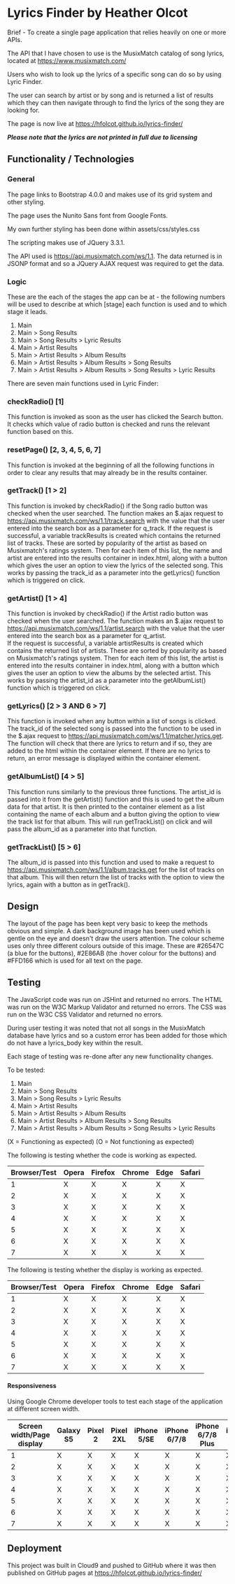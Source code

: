 # Lyrics Finder by Heather Olcot

Brief - To create a single page application that relies heavily on one or more APIs.

The API that I have chosen to use is the MusixMatch catalog of song lyrics, located 
at https://www.musixmatch.com/

Users who wish to look up the lyrics of a specific song can do so by using Lyric 
Finder.

The user can search by artist or by song and is returned a list of results which 
they can then navigate through to find the lyrics of the song they are looking for.

The page is now live at https://hfolcot.github.io/lyrics-finder/

***Please note that the lyrics are not printed in full due to licensing***

## Functionality / Technologies

### General

The page links to Bootstrap 4.0.0 and makes use of its grid system and other styling.

The page uses the Nunito Sans font from Google Fonts.

My own further styling has been done within assets/css/styles.css

The scripting makes use of JQuery 3.3.1.

The API used is https://api.musixmatch.com/ws/1.1. The data returned is in JSONP 
format and so a JQuery AJAX request was required to get the data.

### Logic

These are the each of the stages the app can be at - the following numbers will 
be used to describe at which [stage] each function is used and to which stage it 
leads.

1. Main
2. Main > Song Results
3. Main > Song Results > Lyric Results
4. Main > Artist Results
5. Main > Artist Results > Album Results
6. Main > Artist Results > Album Results > Song Results
7. Main > Artist Results > Album Results > Song Results > Lyric Results

There are seven main functions used in Lyric Finder:

### checkRadio() [1]

This function is invoked as soon as the user has clicked the Search button. It checks 
which value of radio button is checked and runs the relevant function based on this.

### resetPage() [2, 3, 4, 5, 6, 7]

This function is invoked at the beginning of all the following functions in order 
to clear any results that may already be in the results container.

### getTrack() [1 > 2]

This function is invoked by checkRadio() if the Song radio button was checked when 
the user searched. The function makes an $.ajax request to https://api.musixmatch.com/ws/1.1/track.search 
with the value that the user entered into the search box as a parameter for q_track.
If the request is successful, a variable trackResults is created which contains 
the returned list of tracks. These are sorted by popularity of the artist as based 
on Musixmatch's ratings system. Then for each item of this list, the name and artist 
are entered into the results container in index.html, along with a button which 
gives the user an option to view the lyrics of the selected song. This works by 
passing the track_id as a parameter into the getLyrics() function which is triggered 
on click. 

### getArtist() [1 > 4]

This function is invoked by checkRadio() if the Artist radio button was checked 
when the user searched. The function makes an $.ajax request to https://api.musixmatch.com/ws/1.1/artist.search 
with the value that the user entered into the search box as a parameter for q_artist.  
If the request is successful, a variable artistResults is created which contains 
the returned list of artists. These are sorted by popularity as based on Musixmatch's 
ratings system. Then for each item of this list, the artist is entered into the 
results container in index.html, along with a button which gives the user an option 
to view the albums by the selected artist. This works by passing the artist_id as 
a parameter into the getAlbumList() function which is triggered on click.

### getLyrics() [2 > 3 AND 6 > 7]

This function is invoked when any button within a list of songs is clicked. The 
track_id of the selected song is passed into the function to be used in the $.ajax
request to https://api.musixmatch.com/ws/1.1/matcher.lyrics.get. The function will 
check that there are lyrics to return and if so, they are added to the html within 
the container element. If there are no lyrics to return, an error message is displayed 
within the container element.

### getAlbumList() [4 > 5]

This function runs similarly to the previous three functions. The artist_id is passed 
into it from the getArtist() function and this is used to get the album data for 
that artist. It is then printed to the container element as a list containing the
name of each album and a button giving the option to view the track list for that 
album. This will run getTrackList() on click and will pass the album_id as a parameter
into that function.

### getTrackList() [5 > 6]

The album_id is passed into this function and used to make a request to https://api.musixmatch.com/ws/1.1/album.tracks.get
for the list of tracks on that album. This will then return the list of tracks with 
the option to view the lyrics, again with a button as in getTrack().

## Design

The layout of the page has been kept very basic to keep the methods obvious and 
simple. A dark background image has been used which is gentle on the eye and doesn't
draw the users attention. The colour scheme uses only three different colours outside 
of this image. These are #26547C (a blue for the buttons), #2E86AB (the :hover colour 
for the buttons) and #FFD166 which is used for all text on the page.

## Testing

The JavaScript code was run on JSHint and returned no errors.
The HTML was run on the W3C Markup Validator and returned no errors.
The CSS was run on the W3C CSS Validator and returned no errors.

During user testing it was noted that not all songs in the MusixMatch database have
lyrics and so a custom error has been added for those which do not have a lyrics_body key
within the result.

Each stage of testing was re-done after any new functionality changes.

To be tested:

1. Main
2. Main > Song Results
3. Main > Song Results > Lyric Results
4. Main > Artist Results
5. Main > Artist Results > Album Results
6. Main > Artist Results > Album Results > Song Results
7. Main > Artist Results > Album Results > Song Results > Lyric Results

(X = Functioning as expected)
(O = Not functioning as expected)

The following is testing whether the code is working as expected.

Browser/Test | Opera | Firefox | Chrome | Edge | Safari
-----|-----|-----|-----|-----|-----
1|X|X|X|X|X|
2|X|X|X|X|X|
3|X|X|X|X|X|
4|X|X|X|X|X|
5|X|X|X|X|X|
6|X|X|X|X|X|
7|X|X|X|X|X|

The following is testing whether the display is working as expected.

Browser/Test | Opera | Firefox | Chrome | Edge | Safari
-----|-----|-----|-----|-----|-----
1|X|X|X|X|X|
2|X|X|X|X|X|
3|X|X|X|X|X|
4|X|X|X|X|X|
5|X|X|X|X|X|
6|X|X|X|X|X|
7|X|X|X|X|X|


#### Responsiveness

Using Google Chrome developer tools to test each stage of the application at different screen width.

Screen width/Page display|Galaxy S5|Pixel 2|Pixel 2XL|iPhone 5/SE|iPhone 6/7/8|iPhone 6/7/8 Plus|iPhone X|iPad|iPad Pro
-----|-----|-----|-----|-----|-----|-----|-----|-----|-----
1|X|X|X|X|X|X|X|X|X|
2|X|X|X|X|X|X|X|X|X|
3|X|X|X|X|X|X|X|X|X|
4|X|X|X|X|X|X|X|X|X|
5|X|X|X|X|X|X|X|X|X|
6|X|X|X|X|X|X|X|X|X|
7|X|X|X|X|X|X|X|X|X|


## Deployment

This project was built in Cloud9 and pushed to GitHub where it was then published 
on GitHub pages at https://hfolcot.github.io/lyrics-finder/